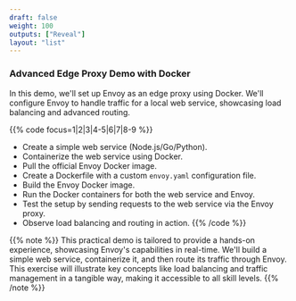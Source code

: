 ```yaml
---
draft: false
weight: 100
outputs: ["Reveal"]
layout: "list"
---
```


### Advanced Edge Proxy Demo with Docker

In this demo, we'll set up Envoy as an edge proxy using Docker. We'll configure Envoy to handle traffic for a local web service, showcasing load balancing and advanced routing.

{{% code focus=1|2|3|4-5|6|7|8-9 %}}
- Create a simple web service (Node.js/Go/Python).
- Containerize the web service using Docker.
- Pull the official Envoy Docker image.
- Create a Dockerfile with a custom `envoy.yaml` configuration file.
- Build the Envoy Docker image.
- Run the Docker containers for both the web service and Envoy.
- Test the setup by sending requests to the web service via the Envoy proxy.
- Observe load balancing and routing in action.
{{% /code %}}

{{% note %}}
This practical demo is tailored to provide a hands-on experience, showcasing Envoy's capabilities in real-time. We'll build a simple web service, containerize it, and then route its traffic through Envoy. This exercise will illustrate key concepts like load balancing and traffic management in a tangible way, making it accessible to all skill levels.
{{% /note %}}
